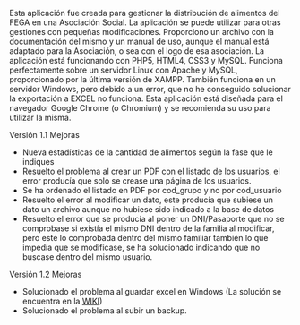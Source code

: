 Esta aplicación fue creada para gestionar la distribución de alimentos del FEGA en una Asociación Social. La aplicación se puede utilizar para otras gestiones con pequeñas modificaciones.
Proporciono un archivo con la documentación del mismo y un manual de uso, aunque el manual está adaptado para la Asociación, o sea con el logo de esa asociación.
La aplicación está funcionando con PHP5, HTML4, CSS3 y MySQL.
Funciona perfectamente sobre un servidor Linux con Apache y MySQL, proporcionado por la última versión de XAMPP.
También funciona en un servidor Windows, pero debido a un error, que no he conseguido solucionar la exportación a EXCEL no funciona.
Esta aplicación está diseñada para el navegador Google Chrome (o Chromium) y se recomienda su uso para utilizar la misma.

Versión 1.1 Mejoras
<ul>
<li>Nueva estadísticas de la cantidad de alimentos según la fase que le indiques</li>
<li>Resuelto el problema al crear un PDF con el listado de los usuarios, el error producía que solo se crease una página de los usuarios.</li>
<li>Se ha ordenado el listado en PDF por cod_grupo y no por cod_usuario</li>
<li>Resuelto el error al modificar un dato, este producía que subiese un dato un archivo aunque no hubiese sido indicado a la base de datos</li>
<li>Resuelto el error que se producía al poner un DNI/Pasaporte que no se comprobase si existía el mismo DNI dentro de la familia al modificar, pero este lo comprobada dentro del mismo familiar también lo que impedía que se modificase, se ha solucionado indicando que no buscase dentro del mismo usuario.</li>
</ul>
Versión 1.2 Mejoras
<ul>
<li>Solucionado el problema al guardar excel en Windows (La solución se encuentra en la <a href='http://code.google.com/p/distribucion-alimentos/wiki/Instalacion#Instalación_en_windows:'>WIKI</a>)</li>
<li>Solucionado el problema al subir un backup.</li>
</ul>